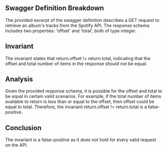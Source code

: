 ## Swagger Definition Breakdown
The provided excerpt of the swagger definition describes a GET request to retrieve an album's tracks from the Spotify API. The response schema includes two properties: 'offset' and 'total', both of type integer.

## Invariant
The invariant states that return.offset != return.total, indicating that the offset and total number of items in the response should not be equal.

## Analysis
Given the provided response schema, it is possible for the offset and total to be equal in certain valid scenarios. For example, if the total number of items available to return is less than or equal to the offset, then offset could be equal to total. Therefore, the invariant return.offset != return.total is a false-positive.

## Conclusion
The invariant is a false-positive as it does not hold for every valid request on the API.
